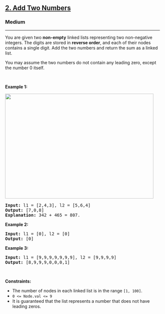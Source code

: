 <h2><a href="https://leetcode.com/problems/add-two-numbers/">2. Add Two Numbers</a></h2><h3>Medium</h3><hr><div style="user-select: auto;"><p style="user-select: auto;">You are given two <strong style="user-select: auto;">non-empty</strong> linked lists representing two non-negative integers. The digits are stored in <strong style="user-select: auto;">reverse order</strong>, and each of their nodes contains a single digit. Add the two numbers and return the sum&nbsp;as a linked list.</p>

<p style="user-select: auto;">You may assume the two numbers do not contain any leading zero, except the number 0 itself.</p>

<p style="user-select: auto;">&nbsp;</p>
<p style="user-select: auto;"><strong style="user-select: auto;">Example 1:</strong></p>
<img alt="" src="https://assets.leetcode.com/uploads/2020/10/02/addtwonumber1.jpg" style="width: 483px; height: 342px; user-select: auto;">
<pre style="user-select: auto;"><strong style="user-select: auto;">Input:</strong> l1 = [2,4,3], l2 = [5,6,4]
<strong style="user-select: auto;">Output:</strong> [7,0,8]
<strong style="user-select: auto;">Explanation:</strong> 342 + 465 = 807.
</pre>

<p style="user-select: auto;"><strong style="user-select: auto;">Example 2:</strong></p>

<pre style="user-select: auto;"><strong style="user-select: auto;">Input:</strong> l1 = [0], l2 = [0]
<strong style="user-select: auto;">Output:</strong> [0]
</pre>

<p style="user-select: auto;"><strong style="user-select: auto;">Example 3:</strong></p>

<pre style="user-select: auto;"><strong style="user-select: auto;">Input:</strong> l1 = [9,9,9,9,9,9,9], l2 = [9,9,9,9]
<strong style="user-select: auto;">Output:</strong> [8,9,9,9,0,0,0,1]
</pre>

<p style="user-select: auto;">&nbsp;</p>
<p style="user-select: auto;"><strong style="user-select: auto;">Constraints:</strong></p>

<ul style="user-select: auto;">
	<li style="user-select: auto;">The number of nodes in each linked list is in the range <code style="user-select: auto;">[1, 100]</code>.</li>
	<li style="user-select: auto;"><code style="user-select: auto;">0 &lt;= Node.val &lt;= 9</code></li>
	<li style="user-select: auto;">It is guaranteed that the list represents a number that does not have leading zeros.</li>
</ul>
</div>